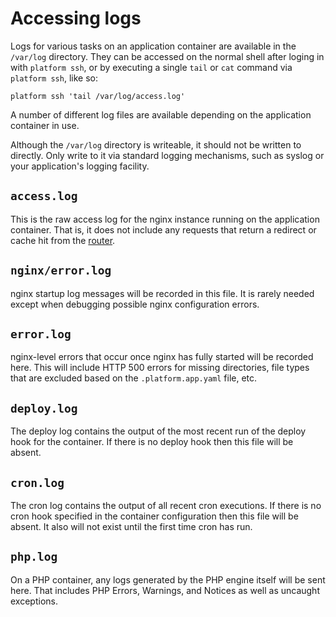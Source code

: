 # Accessing logs

Logs for various tasks on an application container are available in the `/var/log` directory.  They can be accessed on the normal shell after loging in with `platform ssh`, or by executing a single `tail` or `cat` command via `platform ssh`, like so:

```
platform ssh 'tail /var/log/access.log'
```

A number of different log files are available depending on the application container in use.

Although the `/var/log` directory is writeable, it should not be written to directly. Only write to it via standard logging mechanisms, such as syslog or your application's logging facility.

## `access.log`

This is the raw access log for the nginx instance running on the application container. That is, it does not include any requests that return a redirect or cache hit from the [router](configuration/routes.md).

## `nginx/error.log`

nginx startup log messages will be recorded in this file.  It is rarely needed except when debugging possible nginx configuration errors.

## `error.log`

nginx-level errors that occur once nginx has fully started will be recorded here. This will include HTTP 500 errors for missing directories, file types that are excluded based on the `.platform.app.yaml` file, etc.

## `deploy.log`

The deploy log contains the output of the most recent run of the deploy hook for the container.  If there is no deploy hook then this file will be absent.

## `cron.log`

The cron log contains the output of all recent cron executions.  If there is no cron hook specified in the container configuration then this file will be absent. It also will not exist until the first time cron has run.

## `php.log`

On a PHP container, any logs generated by the PHP engine itself will be sent here.  That includes PHP Errors, Warnings, and Notices as well as uncaught exceptions.

